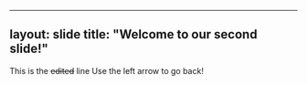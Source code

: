 ---
layout: slide
title: "Welcome to our second slide!"
--
This  is the  ~~edited~~ line
Use the left arrow to go back!
